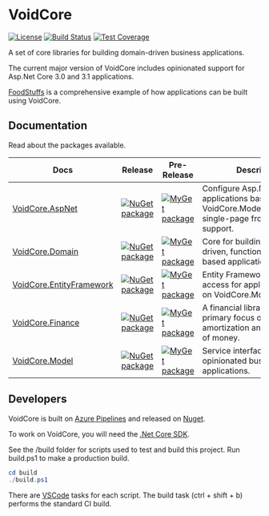 # VoidCore

[![License](https://img.shields.io/github/license/void-type/VoidCore.svg?style=flat-square)](https://github.com/void-type/VoidCore/blob/master/LICENSE.txt)
[![Build Status](https://img.shields.io/azure-devops/build/void-type/VoidCore/1.svg?style=flat-square)](https://dev.azure.com/void-type/VoidCore/_build/latest?definitionId=1&branchName=master)
[![Test Coverage](https://img.shields.io/azure-devops/coverage/void-type/VoidCore/1.svg?style=flat-square)](https://dev.azure.com/void-type/VoidCore/_build/latest?definitionId=1&branchName=master)

A set of core libraries for building domain-driven business applications.

The current major version of VoidCore includes opinionated support for Asp.Net Core 3.0 and 3.1 applications.

[FoodStuffs](https://github.com/void-type/foodstuffs) is a comprehensive example of how applications can be built using VoidCore.

## Documentation

Read about the packages available.

| Docs | Release | Pre-Release | Description |
| --- | --- | --- | --- |
| [VoidCore.AspNet](docs/aspnet.md) | [![NuGet package](https://img.shields.io/nuget/v/VoidCore.AspNet.svg?style=flat-square)](https://www.nuget.org/packages/VoidCore.AspNet/) | [![MyGet package](https://img.shields.io/myget/voidcoredev/vpre/VoidCore.AspNet.svg?label=myget&style=flat-square)](https://www.myget.org/feed/voidcoredev/package/nuget/VoidCore.AspNet) | Configure Asp.Net Core web applications based on VoidCore.Model. Includes single-page front end support. |
| [VoidCore.Domain](docs/domain.md) | [![NuGet package](https://img.shields.io/nuget/v/VoidCore.Domain.svg?style=flat-square)](https://www.nuget.org/packages/VoidCore.Domain/) | [![MyGet package](https://img.shields.io/myget/voidcoredev/vpre/VoidCore.Domain.svg?label=myget&style=flat-square)](https://www.myget.org/feed/voidcoredev/package/nuget/VoidCore.Domain) | Core for building domain-driven, functional and event-based applications. |
| [VoidCore.EntityFramework](docs/entityFramework.md) | [![NuGet package](https://img.shields.io/nuget/v/VoidCore.EntityFramework.svg?style=flat-square)](https://www.nuget.org/packages/VoidCore.EntityFramework/) | [![MyGet package](https://img.shields.io/myget/voidcoredev/vpre/VoidCore.EntityFramework.svg?label=myget&style=flat-square)](https://www.myget.org/feed/voidcoredev/package/nuget/VoidCore.EntityFramework) | Entity Framework Core data access for applications based on VoidCore.Model. |
| [VoidCore.Finance](docs/finance.md) | [![NuGet package](https://img.shields.io/nuget/v/VoidCore.Finance.svg?style=flat-square)](https://www.nuget.org/packages/VoidCore.Finance/) | [![MyGet package](https://img.shields.io/myget/voidcoredev/vpre/VoidCore.Finance.svg?label=myget&style=flat-square)](https://www.myget.org/feed/voidcoredev/package/nuget/VoidCore.Finance) | A financial library with primary focus on simple amortization and time-value of money. |
| [VoidCore.Model](docs/model.md) | [![NuGet package](https://img.shields.io/nuget/v/VoidCore.Model.svg?style=flat-square)](https://www.nuget.org/packages/VoidCore.Model/) | [![MyGet package](https://img.shields.io/myget/voidcoredev/vpre/VoidCore.Model.svg?label=myget&style=flat-square)](https://www.myget.org/feed/voidcoredev/package/nuget/VoidCore.Model) | Service interfaces for building opinionated business applications. |

## Developers

VoidCore is built on [Azure Pipelines](https://dev.azure.com/void-type/VoidCore/_build/latest?definitionId=1&branchName=master) and released on [Nuget](https://www.nuget.org/packages?q=voidcore&prerel=false).

To work on VoidCore, you will need the [.Net Core SDK](https://dotnet.microsoft.com/download).

See the /build folder for scripts used to test and build this project. Run build.ps1 to make a production build.

```powershell
cd build
./build.ps1
```

There are [VSCode](https://code.visualstudio.com/) tasks for each script. The build task (ctrl + shift + b) performs the standard CI build.
